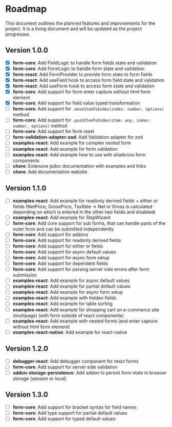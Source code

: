 # Roadmap

This document outlines the planned features and improvements for the project. It is a living document and will be updated as the project progresses.

## Version 1.0.0

- [x] **form-core**: Add FieldLogic to handle form fields state and validation
- [x] **form-core**: Add FormLogic to handle form state and validation
- [x] **form-react**: Add FormProvider to provide form state to form fields
- [x] **form-react**: Add useField hook to access form field state and validation
- [x] **form-react**: Add useForm hook to access form state and validation
- [x] **form-core**: Add support for form enter capture without html form element
- [x] **form-core**: Add support for field value typed transformation
- [ ] **form-core**: Add support for `.moveItemToIndex(index: number, options)` method
- [ ] **form-core**: Add support for `.pushItemToIndex(item: any, index: number, options)` method
- [ ] **form-core**: Add support for form reset
- [ ] **form-validation-adapter-zod**: Add Validation adapter for zod
- [ ] **examples-react**: Add example for complex nested form
- [ ] **examples-react**: Add example for form validation
- [ ] **examples-react**: Add example how to use with shadcn/ui form components
- [ ] **chore**: Extensive jsdoc documentation with examples and links
- [ ] **chore**: Add documentation website

## Version 1.1.0

- [ ] **examples-react**: Add example for readonly derived fields + either or fields (NetPrice, GrossPrice, TaxRate -> Net or Gross is calculated depending on which is entered in the other two fields and disabled)
- [ ] **examples-react**: Add example for StepWizard
- [ ] **form-core**: Add core support for sub forms, that can handle parts of the outer form and can be submitted independently
- [ ] **form-core**: Add support for addons
- [ ] **form-core**: Add support for readonly derived fields
- [ ] **form-core**: Add support for either or fields
- [ ] **form-core**: Add support for async default values
- [ ] **form-core**: Add support for async form setup
- [ ] **form-core**: Add support for dependent fields
- [ ] **form-core**: Add support for parsing server side errors after form submission
- [ ] **examples-react**: Add example for async default values
- [ ] **examples-react**: Add example for partial default values
- [ ] **examples-react**: Add example for async form setup
- [ ] **examples-react**: Add example with hidden fields
- [ ] **examples-react**: Add example for table sorting
- [ ] **examples-react**: Add example for shopping cart on e-commerce site (multipage) (with form outside of react components)
- [ ] **examples-react**: Add example with nested forms (and enter capture without html form element)
- [ ] **examples-react-native**: Add example for react-native

## Version 1.2.0

- [ ] **debugger-react**: Add debugger component for react forms
- [ ] **form-core**: Add support for server side validation
- [ ] **addon-storage-persistence**: Add addon to persist form state in browser storage (session or local)

## Version 1.3.0

- [ ] **form-core**: Add support for bracket syntax for field names
- [ ] **form-core**: Add type support for partial default values
- [ ] **form-core**: Add support for typed default values
